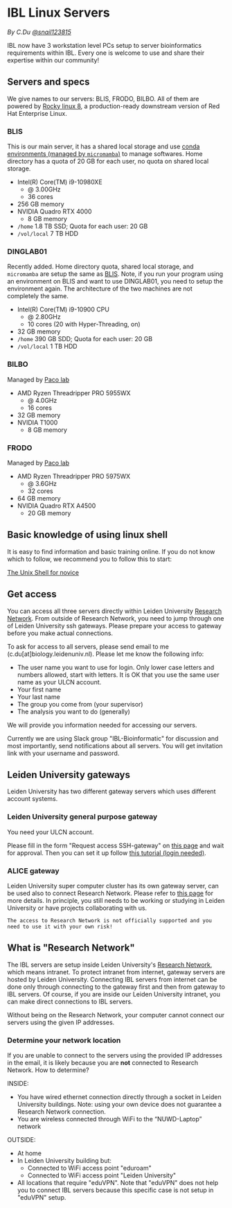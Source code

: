 # IBL Linux Servers

*By C.Du [@snail123815](https://github.com/snail123815)*

IBL now have 3 workstation level PCs setup to server bioinformatics requirements within IBL. Every one is welcome to use and share their expertise within our community!

## Servers and specs

We give names to our servers: BLIS, FRODO, BILBO. All of them are powered by [Rocky linux 8](https://rockylinux.org/about), a production-ready downstream version of Red Hat Enterprise Linux.

### BLIS

This is our main server, it has a shared local storage and use [conda environments (managed by `micromamba`)](Softwares.md) to manage softwares. Home directory has a quota of 20 GB for each user, no quota on shared local storage.

- Intel(R) Core(TM) i9-10980XE
  - @ 3.00GHz
  - 36 cores
- 256 GB memory
- NVIDIA Quadro RTX 4000
  - 8 GB memory
- `/home` 1.8 TB SSD; Quota for each user: 20 GB
- `/vol/local` 7 TB HDD

### DINGLAB01

Recently added. Home directory quota, shared local storage, and `micromamba` are setup the same as [BLIS](#blis). Note, if you run your program using an environment on BLIS and want to use DINGLAB01, you need to setup the environment again. The architecture of the two machines are not completely the same.

- Intel(R) Core(TM) i9-10900 CPU 
  - @ 2.80GHz
  - 10 cores (20 with Hyper-Threading, on)
- 32 GB memory
- `/home` 390 GB SDD; Quota for each user: 20 GB
- `/vol/local` 1 TB HDD

### BILBO

Managed by [Paco lab](https://www.universiteitleiden.nl/en/staffmembers/paco-barona-gomez)

- AMD Ryzen Threadripper PRO 5955WX
  - @ 4.0GHz
  - 16 cores
- 32 GB memory
- NVIDIA T1000
  - 8 GB memory

### FRODO

Managed by [Paco lab](https://www.universiteitleiden.nl/en/staffmembers/paco-barona-gomez)

- AMD Ryzen Threadripper PRO 5975WX
  - @ 3.6GHz
  - 32 cores
- 64 GB memory
- NVIDIA Quadro RTX A4500
  - 20 GB memory

## Basic knowledge of using linux shell

It is easy to find information and basic training online. If you do not know which to follow, we recommend you to follow this to start: 

[The Unix Shell for novice](https://swcarpentry.github.io/shell-novice/)

## Get access

You can access all three servers directly within Leiden University [Research Network](#what-is-research-network). From outside of Research Network, you need to jump through one of Leiden University ssh gateways. Please prepare your access to gateway before you make actual connections.

To ask for access to all servers, please send email to me (c.du\[at\]biology.leidenuniv.nl). Please let me know the following info:

- The user name you want to use for login. Only lower case letters and numbers allowed, start with letters. It is OK that you use the same user name as your ULCN account.
- Your first name
- Your last name
- The group you come from (your supervisor)
- The analysis you want to do (generally)

We will provide you information needed for accessing our servers.

Currently we are using Slack group "IBL-Bioinformatic" for discussion and most importantly, send notifications about all servers. You will get invitation link with your username and password.

## Leiden University gateways

Leiden University has two different gateway servers which uses different account systems.

### Leiden University general purpose gateway

You need your ULCN account.

Please fill in the form "Request access SSH-gateway" on [this page](https://www.staff.universiteitleiden.nl/ict/help-and-support/application-forms/application-forms/service-units/ict-shared-service-centre) and wait for approval. Then you can set it up follow [this tutorial (login needed)](https://helpdesk.universiteitleiden.nl/tas/public/ssp/content/detail/knowledgeitem?unid=4b176453-ad3f-418f-9c15-40a11471de5f).

### ALICE gateway

Leiden University super computer cluster has its own gateway server, can be used also to connect Research Network. Please refer to [this page](../alice/alice_ibl.md#how-to-get-an-account) for more details. In principle, you still needs to be working or studying in Leiden University or have projects collaborating with us.

``` {}
The access to Research Network is not officially supported and you need to use it with your own risk!
```

## What is "Research Network"

The IBL servers are setup inside Leiden University's [Research Network](./Intro.md#what-is-research-network), which means intranet. To protect intranet from internet, gateway servers are hosted by Leiden University. Connecting IBL servers from internet can be done only through connecting to the gateway first and then from gateway to IBL servers. Of course, if you are inside our Leiden University intranet, you can make direct connections to IBL servers.

Without being on the Research Network, your computer cannot connect our servers using the given IP addresses.

### Determine your network location

If you are unable to connect to the servers using the provided IP addresses in the email, it is likely because you are **not** connected to Research Network. How to determine?

INSIDE:

- You have wired ethernet connection directly through a socket in Leiden University buildings. Note: using your own device does not guarantee a Research Network connection.
- You are wireless connected through WiFi to the “NUWD-Laptop” network

OUTSIDE:

- At home
- In Leiden University building but:
  - Connected to WiFi access point "eduroam"
  - Connected to WiFi access point "Leiden University"
- All locations that require "eduVPN". Note that "eduVPN" does not help you to connect IBL servers because this specific case is not setup in "eduVPN" setup.